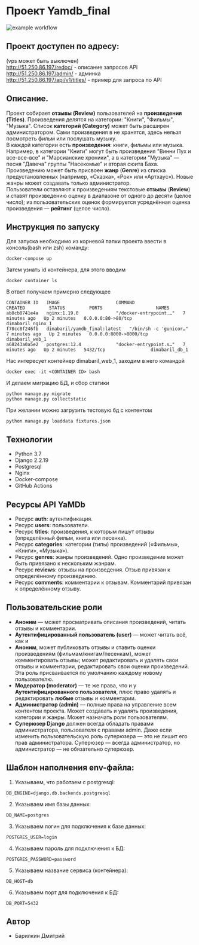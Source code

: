 # Проект Yamdb_final
![example workflow](https://github.com/dimabaril/yamdb_final/actions/workflows/yamdb_workflow.yml/badge.svg)
## Проект доступен по адресу:
(vps может быть выключен)  
http://51.250.86.197/redoc/ - описание запросов API  
http://51.250.86.197/admin/ - админка  
http://51.250.86.197/api/v1/titles/ - пример для запроса по API  
## Описание.
Проект собирает **отзывы (Review)** пользователей на **произведения (Titles)**. Произведения делятся на категории: "Книги", "Фильмы", "Музыка". Список **категорий (Category)** может быть расширен администратором.
Сами произведения в не хранятся, здесь нельзя посмотреть фильм или послушать музыку.  
В каждой категории есть **произведения**: книги, фильмы или музыка. Например, в категории "Книги" могут быть произведения "Винни Пух и все-все-все" и "Марсианские хроники", а в категории "Музыка" — песня "Давеча" группы "Насекомые" и вторая сюита Баха.  
Произведению может быть присвоен **жанр** (**Genre**) из списка предустановленных (например, «Сказка», «Рок» или «Артхаус»). Новые жанры может создавать только администратор.  
Пользователи оставляют к произведениям текстовые **отзывы** (**Review**) и ставят произведению оценку в диапазоне от одного до десяти (целое число); из пользовательских оценок формируется усреднённая оценка произведения — **рейтинг** (целое число).  
## Инструкция по запуску
Для запуска необходимо из корневой папки проекта ввести в консоль(bash или zsh) команду:
```
docker-compose up
```
Затем узнать id контейнера, для этого вводим
```
docker container ls
```
В ответ получаем примерно следующее
```
CONTAINER ID   IMAGE                     COMMAND                  CREATED         STATUS         PORTS                    NAMES
ab8cb8741e4a   nginx:1.19.0              "/docker-entrypoint.…"   7 minutes ago   Up 2 minutes   0.0.0.0:80->80/tcp       dimabaril_nginx_1
f78cc8f246fb   dimabaril/yamdb_final:latest   "/bin/sh -c 'gunicor…"   7 minutes ago   Up 2 minutes   0.0.0.0:8000->8000/tcp   dimabaril_web_1
a68243a0a5e2   postgres:12.4             "docker-entrypoint.s…"   7 minutes ago   Up 2 minutes   5432/tcp                 dimabaril_db_1
```
Нас интересует контейнер dimabaril_web_1, заходим в него командой
```
docker exec -it <CONTAINER ID> bash
```
И делаем миграцию БД, и сбор статики
```
python manage.py migrate
python manage.py collectstatic
```
При желании можно загрузить тестовую бд с контентом
```
python manage.py loaddata fixtures.json
```
## Технологии
- Python 3.7
- Django 2.2.19
- Postgresql
- Nginx
- Docker-compose
- GitHub Actions
## Ресурсы API YaMDb
- Ресурс **auth**: аутентификация.
- Ресурс **users**: пользователи.
- Ресурс **titles**: произведения, к которым пишут отзывы (определённый фильм, книга или песенка).
- Ресурс **categories**: категории (типы) произведений («Фильмы», «Книги», «Музыка»).
- Ресурс **genres**: жанры произведений. Одно произведение может быть привязано к нескольким жанрам.
- Ресурс **reviews**: отзывы на произведения. Отзыв привязан к определённому произведению.
- Ресурс **comments**: комментарии к отзывам. Комментарий привязан к определённому отзыву.
## Пользовательские роли
- **Аноним** — может просматривать описания произведений, читать отзывы и комментарии.
- **Аутентифицированный пользователь (user)** — может читать всё, как и
- **Аноним**, может публиковать отзывы и ставить оценки произведениям (фильмам/книгам/песенкам), может комментировать отзывы; может редактировать и удалять свои отзывы и комментарии, редактировать свои оценки произведений. Эта роль присваивается по умолчанию каждому новому пользователю.
- **Модератор (moderator)** — те же права, что и у **Аутентифицированного пользователя**, плюс право удалять и редактировать **любые** отзывы и комментарии.
- **Администратор (admin)** — полные права на управление всем контентом проекта. Может создавать и удалять произведения, категории и жанры. Может назначать роли пользователям.
- **Суперюзер Django** должен всегда обладать правами администратора, пользователя с правами admin. Даже если изменить пользовательскую роль суперюзера — это не лишит его прав администратора. Суперюзер — всегда администратор, но администратор — не обязательно суперюзер.
## Шаблон наполнения env-файла:
1. Указываем, что работаем с postgresql:
```
DB_ENGINE=django.db.backends.postgresql
```
2. Указываем имя базы данных:
```
DB_NAME=postgres
```
3. Указываем логин для подключения к базе данных:
```
POSTGRES_USER=login
```
4. Указываем пароль для подключения к БД:
```
POSTGRES_PASSWORD=password
```
5. Указываем название сервиса (контейнера):
```
DB_HOST=db
```
6. Указываем порт для подключения к БД:
```
DB_PORT=5432
```
## Автор
- Барилкин Дмитрий
